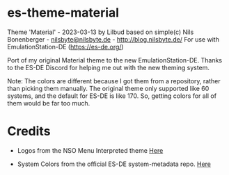 # es-theme-material
Theme 'Material' - 2023-03-13 by Lilbud
based on simple(c) Nils Bonenberger - nilsbyte@nilsbyte.de - http://blog.nilsbyte.de/
For use with EmulationStation-DE (https://es-de.org/)

Port of my original Material theme to the new EmulationStation-DE. Thanks to the ES-DE Discord for helping me out with the new theming system. 

Note: The colors are different because I got them from a repository, rather than picking them manually. The original theme only supported like 60 systems, and the default for ES-DE is like 170. So, getting colors for all of them would be far too much.

# Credits
* Logos from the NSO Menu Interpreted theme [Here](https://github.com/anthonycaccese/nso-menu-interpreted-es-de)

* System Colors from the official ES-DE system-metadata repo. [Here](https://gitlab.com/es-de/themes/system-metadata)
